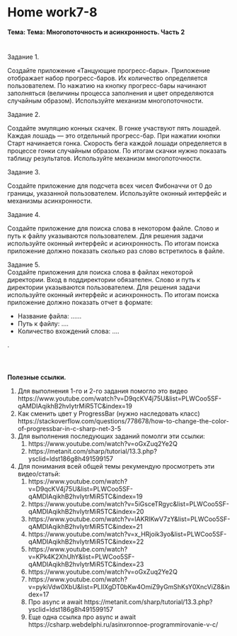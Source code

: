 # <b>Home work7-8

Тема: Тема: Многопоточность и асинхронность. Часть 2</b><br>
#

Задание 1.<br>

Создайте приложение «Танцующие прогресс-бары». Приложение отображает набор прогресс-баров. Их количество определяется пользователем. По нажатию на кнопку прогресс-бары начинают заполняться (величины процесса заполнения и цвет определяются случайным образом). Используйте механизм многопоточности.

Задание 2.<br>

Создайте эмуляцию конных скачек. В гонке участвуют пять лошадей. Каждая лошадь — это отдельный прогресс-бар. При нажатии кнопки Старт начинается гонка. Скорость бега каждой лошади определяется в процессе гонки случайным образом. По итогам скачки нужно показать таблицу результатов. Используйте механизм многопоточности.

Задание 3.<br>

Создайте приложение для подсчета всех чисел Фибоначчи от 0 до границы, указанной пользователем. Используйте оконный интерфейс и механизмы асинхронности.

Задание 4.<br>

Создайте приложение для поиска слова в некотором файле. Слово и путь к файлу указываются пользователем. Для решения задачи используйте оконный интерфейс и асинхронность. По итогам поиска приложение должно показать сколько раз слово встретилось в файле.

Задание 5.<br>
Создайте приложения для поиска слова в файлах некоторой директории. Вход в поддиректории обязателен. Слово и путь к директории указываются пользователем. Для решения задачи используйте оконный интерфейс и асинхронность. По итогам поиска приложение должно показать отчет в формате:<br>
<ul>
<li>Название файла: ......</li>
<li>Путь к файлу: ....</li>
<li>Количество вхождений слова: ....</li>
</ul>
.<br><br>

# 


<b>Полезные ссылки.</b><br>
<ol>
<li>Для выполнения 1-го и 2-го задания помогло это видео https://www.youtube.com/watch?v=D9qcKV4j75U&list=PLWCoo5SF-qAMDIAqikhB2hvIytrMiR5TC&index=19</li>
<li>Как сменить цвет у ProgressBar (нужно наследовать класс) https://stackoverflow.com/questions/778678/how-to-change-the-color-of-progressbar-in-c-sharp-net-3-5</li>
<li>Для выполнения последующих заданий помолги эти ссылки:
<ol>
  <li>https://www.youtube.com/watch?v=oGxZuq2Ye2Q</li>
  <li>https://metanit.com/sharp/tutorial/13.3.php?ysclid=ldst186g8h491599157</li>
</ol>
</li>
<li>Для понимания всей общей темы рекумендую просмотреть эти видео/статьй:
<ol>
<li>https://www.youtube.com/watch?v=D9qcKV4j75U&list=PLWCoo5SF-qAMDIAqikhB2hvIytrMiR5TC&index=19</li>
<li>https://www.youtube.com/watch?v=5iGsceTRgyc&list=PLWCoo5SF-qAMDIAqikhB2hvIytrMiR5TC&index=20</li>
<li>https://www.youtube.com/watch?v=lAKRIKwV7zY&list=PLWCoo5SF-qAMDIAqikhB2hvIytrMiR5TC&index=21</li>
<li>https://www.youtube.com/watch?v=x_HRjoik3yo&list=PLWCoo5SF-qAMDIAqikhB2hvIytrMiR5TC&index=22</li>
<li>https://www.youtube.com/watch?v=KPk4K2XhUhY&list=PLWCoo5SF-qAMDIAqikhB2hvIytrMiR5TC&index=23</li>
<li>https://www.youtube.com/watch?v=oGxZuq2Ye2Q</li>
<li>https://www.youtube.com/watch?v=pykiVdw0XbU&list=PLIIXgDT0bKw4OmiZ9yGmShKsY0XncViZ8&index=17</li>
<li>Про async и await https://metanit.com/sharp/tutorial/13.3.php?ysclid=ldst186g8h491599157</li>
<li>Еще одна ссылка про async и await https://csharp.webdelphi.ru/asinxronnoe-programmirovanie-v-c/</li>
</ol>
</li>
</li>
</ol>
